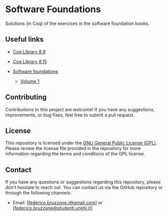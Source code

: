 # Software Foundations

Solutions (in Coq) of the exercises in the software foundation books.

## Useful links

- [Coq Library 8.9](https://web.mit.edu/jgross/Public/tmp/doc/sphinx/_build/html/language/coq-library.html#)
- [Coq Library 8.15](https://coq.inria.fr/doc/V8.15+rc1/refman/index.html#)

- [Software foundations](https://softwarefoundations.cis.upenn.edu/)
    - [Volume 1](https://softwarefoundations.cis.upenn.edu/lf-current/toc.html)

## Contributing

Contributions to this project are welcome! If you have any suggestions, improvements, or bug fixes, feel free to submit a pull request.

## License

This repository is licensed under the [GNU General Public License (GPL)](https://www.gnu.org/licenses/gpl-3.0.html). Please review the license file provided in the repository for more information regarding the terms and conditions of the GPL license.

## Contact

If you have any questions or suggestions regarding this repository, please don't hesitate to reach out. You can contact us via the GitHub repository or through the following channels:
- Email: [federico.bruzzone.i@gmail.com] or [federico.bruzzone@studenti.unimi.it]


